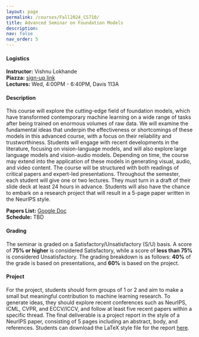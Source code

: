 ```yaml
---
layout: page
permalink: /courses/Fall2024_CS710/
title: Advanced Seminar on Foundation Models
description: 
nav: false
nav_order: 5
---
```


#### Logistics
**Instructor:** Vishnu Lokhande<br>
**Piazza:** [sign-up link](#)  
**Lectures:** Wed, 4:00PM - 6:40PM, Davis 113A

#### Description 
This course will explore the cutting-edge field of foundation models, which have transformed contemporary machine learning on a wide range of tasks after being trained on enormous volumes of raw data. We will examine the fundamental ideas that underpin the effectiveness or shortcomings of these models in this advanced course, with a focus on their reliability and trustworthiness. Students will engage with recent developments in the literature, focusing on vision-language models, and will also explore large language models and vision-audio models. Depending on time, the course may extend into the application of these models in generating visual, audio, and video content. The course will be structured with both readings of critical papers and expert-led presentations. Throughout the semester, each student will give one or two lectures. They must turn in a draft of their slide deck at least 24 hours in advance. Students will also have the chance to embark on a  research project that will result in a 5-page paper written in the NeurIPS style.

**Papers List:** [Google Doc](https://docs.google.com/document/d/1m2LqhlYzaxL8KoXpd1tXg3cN2m6YW0T9hnIrETftCRk/pub)  
**Schedule:** TBD

#### Grading
The seminar is graded on a Satisfactory/Unsatisfactory (S/U) basis. A score of **75% or higher** is considered Satisfactory, while a score of **less than 75%** is considered Unsatisfactory. The grading breakdown is as follows: **40%** of the grade is based on presentations, and **60%** is based on the project.

#### Project
For the project, students should form groups of 1 or 2 and aim to make a small but meaningful contribution to machine learning research. To generate ideas, they should explore recent conferences such as NeurIPS, ICML, CVPR, and ECCV/ICCV, and follow at least five recent papers within a specific thread. The final deliverable is a project report in the style of a NeurIPS paper, consisting of 5 pages including an abstract, body, and references. Students can download the LaTeX style file for the report [here](https://nips.cc/Conferences/2024/CallForPapers).